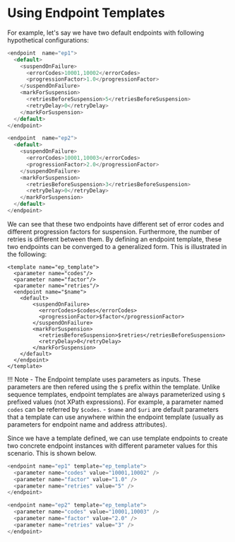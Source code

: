 # Using Endpoint Templates

For example, let's say we have two default endpoints with following hypothetical configurations:

``` java tab='Endpoint 1'
<endpoint  name="ep1">
  <default>
    <suspendOnFailure>
      <errorCodes>10001,10002</errorCodes>
      <progressionFactor>1.0</progressionFactor>
    </suspendOnFailure>
    <markForSuspension>
      <retriesBeforeSuspension>5</retriesBeforeSuspension>
      <retryDelay>0</retryDelay>
    </markForSuspension>
  </default>
</endpoint>
```

``` java tab='Endpoint 2'
<endpoint  name="ep2">
  <default>
    <suspendOnFailure>
      <errorCodes>10001,10003</errorCodes>
      <progressionFactor>2.0</progressionFactor>
    </suspendOnFailure>
    <markForSuspension>
      <retriesBeforeSuspension>3</retriesBeforeSuspension>
      <retryDelay>0</retryDelay>
    </markForSuspension>
  </default>
</endpoint>
```

We can see that these two endpoints have different set of error codes and different progression factors for suspension. Furthermore, the number of retries is different between them. By defining an endpoint template, these two endpoints can be converged to a generalized form. This is illustrated in the following:

```
<template name="ep_template">
  <parameter name="codes"/>
  <parameter name="factor"/>
  <parameter name="retries"/>
  <endpoint name="$name">
    <default>
        <suspendOnFailure>
          <errorCodes>$codes</errorCodes>
          <progressionFactor>$factor</progressionFactor>
        </suspendOnFailure>
        <markForSuspension>
          <retriesBeforeSuspension>$retries</retriesBeforeSuspension>
          <retryDelay>0</retryDelay>
        </markForSuspension>
    </default>
  </endpoint>
</template>
```

!!! Note
    - The Endpoint template uses parameters as inputs. These parameters are then refered using the `$` prefix within the template. Unlike sequence templates, endpoint templates are always parameterized using `$` prefixed values (not XPath expressions). For example, a parameter named `codes` can be referred by `$codes`.
    - `$name` and `$uri` are default parameters that a template can use anywhere within the endpoint template (usually as parameters for endpoint name and address attributes).

Since we have a template defined, we can use template endpoints to create two concrete endpoint instances with different parameter values for this scenario. This is shown below.

``` java tab='Endpoint 1'
<endpoint name="ep1" template="ep_template">
  <parameter name="codes" value="10001,10002" />
  <parameter name="factor" value="1.0" />
  <parameter name="retries" value="5" />
</endpoint>
```

``` java tab='Endpoint 2'
<endpoint name="ep2" template="ep_template">
  <parameter name="codes" value="10001,10003" />
  <parameter name="factor" value="2.0" />
  <parameter name="retries" value="3" />
</endpoint>
```